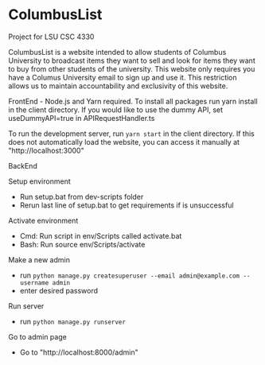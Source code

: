 # ColumbusList
Project for LSU CSC 4330

ColumbusList is a website intended to allow students of Columbus University to broadcast items they want to sell and look for items they want to buy from other students of the university. This website only requires you have a Columus University email to sign up and use it. This restriction allows us to maintain accountability and exclusivity of this website.

FrontEnd - Node.js and Yarn required. To install all packages run yarn install in the client directory. If you would like to use the dummy API, set useDummyAPI=true in APIRequestHandler.ts

To run the development server, run `yarn start` in the client directory. If this does not automatically load the 
website, you can access it manually at "http://localhost:3000"


BackEnd

Setup environment
- Run setup.bat from dev-scripts folder
- Rerun last line of setup.bat to get requirements if is unsuccessful

Activate environment
- Cmd: Run script in env/Scripts called activate.bat
- Bash: Run source env/Scripts/activate

Make a new admin
- run `python manage.py createsuperuser --email admin@example.com --username admin`
- enter desired password

Run server
- run `python manage.py runserver`

Go to admin page
- Go to "http://localhost:8000/admin"
